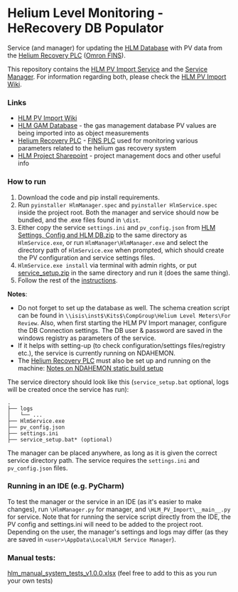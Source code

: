 # Helium Level Monitoring - HeRecovery DB Populator
 
Service (and manager) for updating the [HLM Database](https://github.com/SampleEnvironment/He-Management/wiki#helium-level-monitoring-database) with PV data from the [Helium Recovery PLC](https://github.com/ISISComputingGroup/ibex_developers_manual/wiki/Helium-Recovery-PLC) ([Omron FINS](https://github.com/ISISComputingGroup/ibex_developers_manual/wiki/Omron-FINS)).

This repository contains the [HLM PV Import Service](https://github.com/ISISNeutronMuon/HLM_PV_Import/tree/master/HLM_PV_Import) and the [Service Manager](https://github.com/ISISNeutronMuon/HLM_PV_Import/tree/master/ServiceManager). 
For information regarding both, please check the [HLM PV Import Wiki](https://github.com/ISISNeutronMuon/HLM_PV_Import/wiki).

### Links
* [HLM PV Import Wiki](https://github.com/ISISNeutronMuon/HLM_PV_Import/wiki)
* [HLM GAM Database](https://github.com/SampleEnvironment/He-Management/wiki#helium-level-monitoring-database) - the gas management database PV values are being imported into as object measurements
* [Helium Recovery PLC](https://github.com/ISISComputingGroup/ibex_developers_manual/wiki/Helium-Recovery-PLC) - [FINS PLC](https://github.com/ISISComputingGroup/ibex_developers_manual/wiki/Omron-FINS) used for monitoring various parameters related to the helium gas recovery system
* [HLM Project Sharepoint](http://www.facilities.rl.ac.uk/isis/projects/heliummgmt/_layouts/viewlsts.aspx?BaseType=1) - project management docs and other useful info

### How to run
1. Download the code and pip install requirements.
1. Run `pyinstaller HlmManager.spec` and `pyinstaller HlmService.spec` inside the project root. Both the manager and service should now be bundled, and the .exe files found in `\dist`.
2. Either copy the service `settings.ini` and `pv_config.json` from [HLM Settings, Config and HLM DB.zip](https://github.com/ISISComputingGroup/IBEX/files/5766092/HLM.Settings.Config.and.HLM.DB.zip) to the same directory as `HlmService.exe`, or run `HlmManager\HlmManager.exe` and select the directory path of `HlmService.exe` when prompted, which should create the PV configuration and service settings files.
3. `HlmService.exe install` via terminal with admin rights, or put [service_setup.zip](https://github.com/ISISComputingGroup/IBEX/files/5766153/service_setup.zip) in the same directory and run it (does the same thing).
4. Follow the rest of the [instructions](https://github.com/ISISNeutronMuon/HLM_PV_Import/wiki/Service-Setup-&-Manager-Manual). 

**Notes**: 
* Do not forget to set up the database as well. The schema creation script can be found in `\\isis\inst$\Kits$\CompGroup\Helium Level Meters\For Review`. Also, when first starting the HLM PV Import manager, configure the DB Connection settings. The DB user & password are saved in the windows registry as parameters of the service.  
* If it helps with setting-up (to check configuration/settings files/registry etc.), the service is currently running on NDAHEMON. 
* The [Helium Recovery PLC](https://github.com/ISISComputingGroup/ibex_developers_manual/wiki/Helium-Recovery-PLC) must also be set up and running on the machine: [Notes on NDAHEMON static build setup](https://github.com/ISISComputingGroup/ibex_developers_manual/wiki/Helium-Recovery-PLC#ndahemon-fins-setup-notes-procserv-no-ibex)

The service directory should look like this (`service_setup.bat` optional, logs will be created once the service has run):

```
.
├── logs
│   └── ...
├── HlmService.exe
├── pv_config.json
├── settings.ini
├── service_setup.bat* (optional)
```


The manager can be placed anywhere, as long as it is given the correct service directory path. The service requires the `settings.ini` and `pv_config.json` files.

### Running in an IDE (e.g. PyCharm)
To test the manager or the service in an IDE (as it's easier to make changes), run `\HlmManager.py` for manager, and `\HLM_PV_Import\__main__.py` for service. Note that for running the service script directly from the IDE, the PV config and settings.ini will need to be added to the project root.
Depending on the user, the manager's settings and logs may differ (as they are saved in `<user>\AppData\Local\HLM Service Manager`).

### Manual tests:
[hlm_manual_system_tests_v1.0.0.xlsx](https://github.com/ISISComputingGroup/IBEX/files/5766350/hlm_manual_system_tests_v1.0.0.xlsx) (feel free to add to this as you run your own tests)

